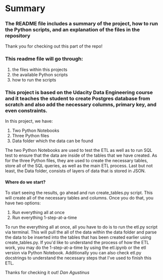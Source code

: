 # Summary

### The README file includes a summary of the project, how to run the Python scripts, and an explanation of the files in the repository

Thank you for checking out this part of the repo!

### This readme file will go through:
1. the files within this projects
2. the available Python scripts
3. how to run the scripts
    
### This project is based on the Udacity Data Engineering course and it teaches the student to create Postgres database from scratch and also add the necessary columns, primary key, and even constraints. 

In this project, we have:
1. Two Python Notebooks
2. Three Python files
3. Data folder which the data can be found
    
The two Python Notebooks are used to test the ETL as well as to run SQL test to ensure that the data are inside of the tables that we have created. As for the three Python files, they are used to create the necessary tables, store all of the SQL queries, as well as the main ETL process. Last but not least, the Data folder, consists of layers of data that is stored in JSON.

#### Where do we start?
To start seeing the results, go ahead and run create_tables.py script. This will create all of the necessary tables and columns. Once you do that, you have two options:
1. Run everything all at once
2. Run everything 1-step-at-a-time
    
To run the everything all at once, all you have to do is to run the etl.py script via terminal. This will pull the all of the data within the data folder and parse the data to be inserted into the tables that has been created earlier using create_tables.py. If you'd like to understand the process of how the ETL work, you may do the 1-step-at-a-time by using the etl.ipynb or the etl version via Python Notebook. Additionally you can also check etl.py docstrings to understand the necessary steps that I've used to finish this ETL.

Thanks for checking it out!
*Dan Agustinus*
